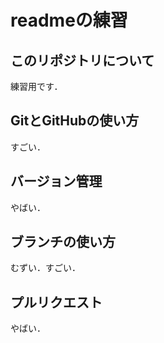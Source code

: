 # readmeの練習

## このリポジトリについて

練習用です．

## GitとGitHubの使い方

すごい．

## バージョン管理

やばい．

## ブランチの使い方

むずい．すごい．

## プルリクエスト

やばい．